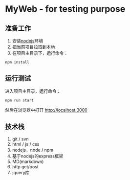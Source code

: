 # MyWeb - for testing purpose

## 准备工作
1. 安装[nodejs](http://nodejs.cn/download/)环境
2. 把当前项目拉取到本地
3. 在项目主目录下，运行命令：
```
npm install
```

## 运行测试
进入项目主目录，运行命令：
```
npm run start
```
然后在浏览器中打开 [http://localhost:3000](http://localhost:3000)

## 技术栈
1. git / svn
2. html / js / css
3. nodejs，node / npm
4. 基于nodejs的express框架
5. MD(markdown)
6. http get/post
7. jquery库
